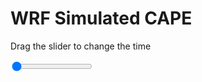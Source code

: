 <h1>WRF Simulated CAPE</h1>
<p>Drag the slider to change the time</p>

<div class="slidecontainer">
<input oninput='setImage(this)' class="slider" type="range" min="0" max="5" value="0" step="1" />
<img id='img'/>
</div>

<script>
var img = document.getElementById('img');
var img_array = ['/assets/images/wrf/cp_wrfout_d01_2020-05-02_12:00:00.png',
'/assets/images/wrf/cp_wrfout_d01_2020-05-02_13:00:00.png',
'/assets/images/wrf/cp_wrfout_d01_2020-05-02_14:00:00.png',
'/assets/images/wrf/cp_wrfout_d01_2020-05-02_15:00:00.png',
'/assets/images/wrf/cp_wrfout_d01_2020-05-02_16:00:00.png',];
function setImage(obj)
{
        var value = obj.value;
        img.src = img_array[value];

}
</script>

